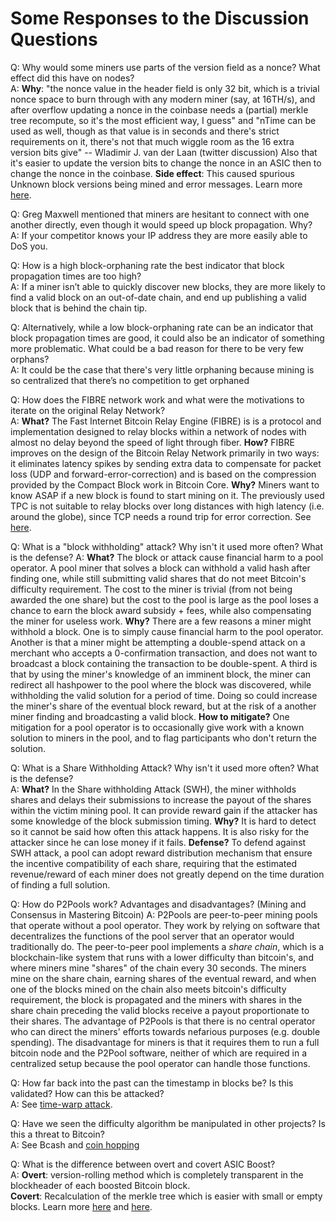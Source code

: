 # Some Responses to the Discussion Questions

Q: Why would some miners use parts of the version field as a nonce? What effect did this have on nodes?  
A: **Why**: "the nonce value in the header field is only 32 bit, which is a trivial nonce space to burn through with any modern miner (say, at 16TH/s), and after overflow updating a nonce in the coinbase needs a (partial) merkle tree recompute, so it's the most efficient way, I guess" and "nTime can be used as well, though as that value is in seconds and there's strict requirements on it, there's not that much wiggle room as the 16 extra version bits give" -- Wladimir J. van der Laan (twitter discussion) Also that it's easier to update the version bits to change the nonce in an ASIC then to change the nonce in the coinbase.
**Side effect**: This caused spurious Unknown block versions being mined and error messages. Learn more [here](https://github.com/bitcoin/bitcoin/pull/15471).

Q: Greg Maxwell mentioned that miners are hesitant to connect with one another directly, even though it would speed up block propagation. Why?  
A: If your competitor knows your IP address they are more easily able to DoS you.

Q: How is a high block-orphaning rate the best indicator that block propagation times are too high?  
A: If a miner isn’t able to quickly discover new blocks, they are more likely to find a valid block on an out-of-date chain, and end up publishing a valid block that is behind the chain tip.

Q: Alternatively, while a low block-orphaning rate can be an indicator that block propagation times are good, it could also be an indicator of something more problematic. What could be a bad reason for there to be very few orphans?  
A: It could be the case that there's very little orphaning because mining is so centralized that there’s no competition to get orphaned

Q: How does the FIBRE network work and what were the motivations to iterate on the original Relay Network?  
A: **What?** The Fast Internet Bitcoin Relay Engine (FIBRE) is is a protocol and implementation designed to relay blocks within a network of nodes with almost no delay beyond the speed of light through fiber.
**How?** FIBRE improves on the design of the Bitcoin Relay Network primarily in two ways: it eliminates latency spikes by sending extra data to compensate for packet loss (UDP and forward-error-correction) and is based on the compression provided by the Compact Block work in Bitcoin Core.
**Why?** Miners want to know ASAP if a new block is found to start mining on it. The previously used TPC is not suitable to relay blocks over long distances with high latency (i.e. around the globe), since TCP needs a round trip for error correction. See [here](http://bitcoinfibre.org/fibre-howto.html).

Q: What is a "block withholding" attack? Why isn't it used more often? What is the defense?
A: **What?** The block or attack cause financial harm to a pool operator. A pool miner that solves a block can withhold a valid hash after finding one, while still submitting valid shares that do not meet Bitcoin's difficulty requirement. The cost to the miner is trivial (from not being awarded the one share) but the cost to the pool is large as the pool loses a chance to earn the block award subsidy + fees, while also compensating the miner for useless work.
**Why?** There are a few reasons a miner might withhold a block. One is to simply cause financial harm to the pool operator. Another is that a miner might be attempting a double-spend attack on a merchant who accepts a 0-confirmation transaction, and does not want to broadcast a block containing the transaction to be double-spent. A third is that by using the miner's knowledge of an imminent block, the miner can redirect all hashpower to the pool where the block was discovered, while withholding the valid solution for a period of time. Doing so could increase the miner's share of the eventual block reward, but at the risk of a another miner finding and broadcasting a valid block.
**How to mitigate?** One mitigation for a pool operator is to occasionally give work with a known solution to miners in the pool, and to flag participants who don't return the solution.

Q: What is a Share Withholding Attack? Why isn't it used more often? What is the defense?  
A: **What?** In the Share withholding Attack (SWH), the miner withholds shares and delays their submissions to increase the payout of the shares within the victim mining pool. It can provide reward gain if the attacker has some knowledge of the block submission timing.
**Why?** It is hard to detect so it cannot be said how often this attack happens. It is also risky for the attacker since he can lose money if it fails.
**Defense?** To defend against SWH attack, a pool can adopt reward distribution mechanism that ensure the incentive compatibility of each share, requiring that the estimated revenue/reward of each miner does not greatly depend on the time duration of finding a full solution.

Q: How do P2Pools work? Advantages and disadvantages? (Mining and Consensus in Mastering Bitcoin)
A: P2Pools are peer-to-peer mining pools that operate without a pool operator. They work by relying on software that decentralizes the functions of the pool server that an operator would traditionally do. The peer-to-peer pool implements a *share chain*, which is a blockchain-like system that runs with a lower difficulty than bitcoin's, and where miners mine "shares" of the chain every 30 seconds. The miners mine on the share chain, earning shares of the eventual reward, and when one of the blocks mined on the chain also meets bitcoin's difficulty requirement, the block is propagated and the miners with shares in the share chain preceding the valid blocks receive a payout proportionate to their shares. The advantage of P2Pools is that there is no central operator who can direct the miners' efforts towards nefarious purposes (e.g. double spending). The disadvantage for miners is that it requires them to run a full bitcoin node and the P2Pool software, neither of which are required in a centralized setup because the pool operator can handle those functions.

Q: How far back into the past can the timestamp in blocks be? Is this validated? How can this be attacked?  
A: See [time-warp attack](https://bitcoin.stackexchange.com/a/75834).

Q: Have we seen the difficulty algorithm be manipulated in other projects? Is this a threat to Bitcoin?  
A: See Bcash and [coin hopping](https://medium.com/nikoin/coin-hopping-attack-what-after-a-month-of-bitcoin-hardfork-f5a92151fb7b)

Q: What is the difference between overt and covert ASIC Boost?  
A: **Overt**: version-rolling method which is completely transparent in the blockheader of each boosted Bitcoin block.  
**Covert**: Recalculation of the merkle tree which is easier with small or empty blocks. Learn more [here](https://www.asicboost.com/single-post/2018/03/01/opening-asicboost-for-defensive-use/) and [here](https://bitslog.com/2017/04/10/the-relation-between-segwit-and-asicboost-covert-and-overt/).
